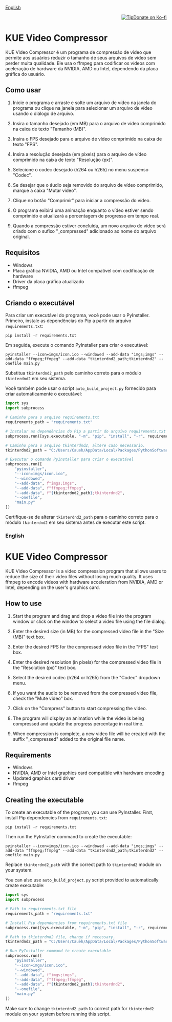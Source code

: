 [English](https://github.com/CauehCraft/KUE-video-compressor#english)
<p align="right"><a href="https://ko-fi.com/cauehcraft"><img src="https://www.buymeacoffee.com/assets/img/BMC-btn-logo.svg" alt="Tip">Donate on Ko-fi</a></p>

# KUE Video Compressor

KUE Video Compressor é um programa de compressão de vídeo que permite aos usuários reduzir o tamanho de seus arquivos de vídeo sem perder muita qualidade. Ele usa o ffmpeg para codificar os vídeos com aceleração de hardware da NVIDIA, AMD ou Intel, dependendo da placa gráfica do usuário.

## Como usar

1. Inicie o programa e arraste e solte um arquivo de vídeo na janela do programa ou clique na janela para selecionar um arquivo de vídeo usando o diálogo de arquivo.

2. Insira o tamanho desejado (em MB) para o arquivo de vídeo comprimido na caixa de texto "Tamanho (MB)".

3. Insira o FPS desejado para o arquivo de vídeo comprimido na caixa de texto "FPS".

4. Insira a resolução desejada (em pixels) para o arquivo de vídeo comprimido na caixa de texto "Resolução (px)".

5. Selecione o codec desejado (h264 ou h265) no menu suspenso "Codec".

6. Se desejar que o áudio seja removido do arquivo de vídeo comprimido, marque a caixa "Mutar vídeo".

7. Clique no botão "Comprimir" para iniciar a compressão do vídeo.

8. O programa exibirá uma animação enquanto o vídeo estiver sendo comprimido e atualizará a porcentagem de progresso em tempo real.

9. Quando a compressão estiver concluída, um novo arquivo de vídeo será criado com o sufixo "_compressed" adicionado ao nome do arquivo original.

## Requisitos

- Windows
- Placa gráfica NVIDIA, AMD ou Intel compatível com codificação de hardware
- Driver da placa gráfica atualizado
- ffmpeg

## Criando o executável

Para criar um executável do programa, você pode usar o PyInstaller. Primeiro, instale as dependências do Pip a partir do arquivo `requirements.txt`:

```
pip install -r requirements.txt
```

Em seguida, execute o comando PyInstaller para criar o executável:

```
pyinstaller --icon=imgs/icon.ico --windowed --add-data "imgs;imgs" --add-data "ffmpeg;ffmpeg" --add-data "tkinterdnd2_path;tkinterdnd2" --onefile main.py
```

Substitua `tkinterdnd2_path` pelo caminho correto para o módulo `tkinterdnd2` em seu sistema.

Você também pode usar o script `auto_build_project.py` fornecido para criar automaticamente o executável:

```python
import sys
import subprocess

# Caminho para o arquivo requirements.txt
requirements_path = "requirements.txt"

# Instalar as dependências do Pip a partir do arquivo requirements.txt
subprocess.run([sys.executable, "-m", "pip", "install", "-r", requirements_path])

# Caminho para o arquivo tkinterdnd2, altere caso necessario.
tkinterdnd2_path = "C:/Users/Caueh/AppData/Local/Packages/PythonSoftwareFoundation.Python.3.11_qbz5n2kfra8p0/LocalCache/local-packages/Python311/site-packages/tkinterdnd2"

# Executar o comando PyInstaller para criar o executável
subprocess.run([
    "pyinstaller",
    "--icon=imgs/icon.ico",
    "--windowed",
    "--add-data", f"imgs;imgs",
    "--add-data", f"ffmpeg;ffmpeg",
    "--add-data", f"{tkinterdnd2_path};tkinterdnd2",
    "--onefile",
    "main.py"
])
```

Certifique-se de alterar `tkinterdnd2_path` para o caminho correto para o módulo `tkinterdnd2` em seu sistema antes de executar este script.


### English
# KUE Video Compressor

KUE Video Compressor is a video compression program that allows users to reduce the size of their video files without losing much quality. It uses ffmpeg to encode videos with hardware acceleration from NVIDIA, AMD or Intel, depending on the user's graphics card.

## How to use

1. Start the program and drag and drop a video file into the program window or click on the window to select a video file using the file dialog.

2. Enter the desired size (in MB) for the compressed video file in the "Size (MB)" text box.

3. Enter the desired FPS for the compressed video file in the "FPS" text box.

4. Enter the desired resolution (in pixels) for the compressed video file in the "Resolution (px)" text box.

5. Select the desired codec (h264 or h265) from the "Codec" dropdown menu.

6. If you want the audio to be removed from the compressed video file, check the "Mute video" box.

7. Click on the "Compress" button to start compressing the video.

8. The program will display an animation while the video is being compressed and update the progress percentage in real time.

9. When compression is complete, a new video file will be created with the suffix "_compressed" added to the original file name.

## Requirements

- Windows
- NVIDIA, AMD or Intel graphics card compatible with hardware encoding
- Updated graphics card driver
- ffmpeg

## Creating the executable

To create an executable of the program, you can use PyInstaller. First, install Pip dependencies from `requirements.txt`:

```
pip install -r requirements.txt
```

Then run the PyInstaller command to create the executable:

```
pyinstaller --icon=imgs/icon.ico --windowed --add-data "imgs;imgs" --add-data "ffmpeg;ffmpeg" --add-data "tkinterdnd2_path;tkinterdnd2" --onefile main.py
```

Replace `tkinterdnd2_path` with the correct path to `tkinterdnd2` module on your system.

You can also use `auto_build_project.py` script provided to automatically create executable:

```python
import sys
import subprocess

# Path to requirements.txt file
requirements_path = "requirements.txt"

# Install Pip dependencies from requirements.txt file
subprocess.run([sys.executable, "-m", "pip", "install", "-r", requirements_path])

# Path to tkinterdnd2 file, change if necessary.
tkinterdnd2_path = "C:/Users/Caueh/AppData/Local/Packages/PythonSoftwareFoundation.Python.3.11_qbz5n2kfra8p0/LocalCache/local-packages/Python311/site-packages/tkinterdnd2"

# Run PyInstaller command to create executable
subprocess.run([
    "pyinstaller",
    "--icon=imgs/icon.ico",
    "--windowed",
    "--add-data", f"imgs;imgs",
    "--add-data", f"ffmpeg;ffmpeg",
    "--add-data", f"{tkinterdnd2_path};tkinterdnd2",
    "--onefile",
    "main.py"
])
```

Make sure to change `tkinterdnd2_path` to correct path for `tkinterdnd2` module on your system before running this script.
